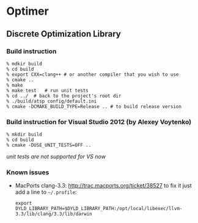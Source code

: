 # Optimer
## Discrete Optimization Library

### Build instruction

```
% mdkir build
% cd build
% export CXX=clang++ # or another compiler that you wish to use
% cmake ..
% make
% make test   # run unit tests
% cd ../  # back to the project's root dir
% ./build/atsp config/default.ini
% cmake -DCMAKE_BUILD_TYPE=Release .. # to build release version
```

### Build instruction for Visual Studio 2012 (by Alexey Voytenko)

```
% mkdir build
% cd build
% cmake -DUSE_UNIT_TESTS=OFF ..
```

*unit tests are not supported for VS now*

### Known issues 

* MacPorts clang-3.3: http://trac.macports.org/ticket/38527
to fix it just add a line to `~/.profile`:
  
  `export DYLD_LIBRARY_PATH=$DYLD_LIBRARY_PATH:/opt/local/libexec/llvm-3.3/lib/clang/3.3/lib/darwin`
